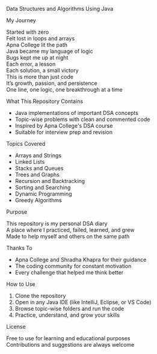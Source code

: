 Data Structures and Algorithms Using Java

My Journey

Started with zero  
Felt lost in loops and arrays  
Apna College lit the path  
Java became my language of logic  
Bugs kept me up at night  
Each error, a lesson  
Each solution, a small victory  
This is more than just code  
It’s growth, passion, and persistence  
One line, one logic, one breakthrough at a time

What This Repository Contains

- Java implementations of important DSA concepts  
- Topic-wise problems with clean and commented code  
- Inspired by Apna College's DSA course  
- Suitable for interview prep and revision

Topics Covered

- Arrays and Strings  
- Linked Lists  
- Stacks and Queues  
- Trees and Graphs  
- Recursion and Backtracking  
- Sorting and Searching  
- Dynamic Programming  
- Greedy Algorithms

Purpose

This repository is my personal DSA diary  
A place where I practiced, failed, learned, and grew  
Made to help myself and others on the same path

Thanks To

- Apna College and Shradha Khapra for their guidance  
- The coding community for constant motivation  
- Every challenge that helped me think better

How to Use

1. Clone the repository  
2. Open in any Java IDE (like IntelliJ, Eclipse, or VS Code)  
3. Browse topic-wise folders and run the code  
4. Practice, understand, and grow your skills

License

Free to use for learning and educational purposes  
Contributions and suggestions are always welcome
